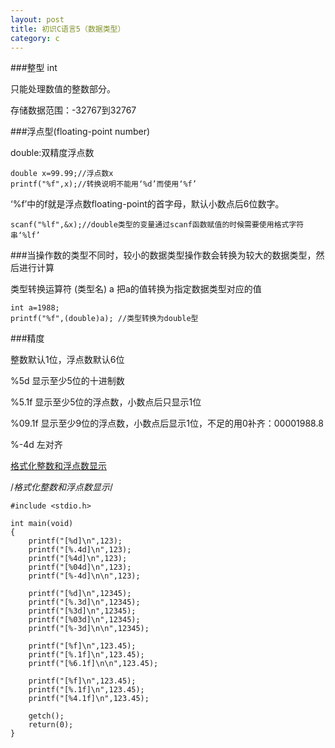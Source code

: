 ```yaml
---
layout: post
title: 初识C语言5（数据类型）
category: c
---
```



###整型 int

只能处理数值的整数部分。

存储数据范围：-32767到32767

###浮点型(floating-point number)

double:双精度浮点数
    
    double x=99.99;//浮点数x
    printf("%f",x);//转换说明不能用‘%d’而使用‘%f’

‘%f’中的f就是浮点数floating-point的首字母，默认小数点后6位数字。

    scanf("%lf",&x);//double类型的变量通过scanf函数赋值的时候需要使用格式字符串‘%lf’

###当操作数的类型不同时，较小的数据类型操作数会转换为较大的数据类型，然后进行计算

类型转换运算符 (类型名) a 把a的值转换为指定数据类型对应的值

    int a=1988;
    printf("%f",(double)a); //类型转换为double型

###精度

整数默认1位，浮点数默认6位

%5d 显示至少5位的十进制数

%5.1f 显示至少5位的浮点数，小数点后只显示1位

%09.1f 显示至少9位的浮点数，小数点后显示1位，不足的用0补齐：00001988.8

%-4d 左对齐

[格式化整数和浮点数显示](http://oriyao.oss-cn-hangzhou.aliyuncs.com/website/C/201401/20140107.c)

/*格式化整数和浮点数显示*/
    
    #include <stdio.h>
    
    int main(void)
    {
        printf("[%d]\n",123); 
        printf("[%.4d]\n",123); 
        printf("[%4d]\n",123); 
        printf("[%04d]\n",123); 
        printf("[%-4d]\n\n",123); 
    
        printf("[%d]\n",12345);
        printf("[%.3d]\n",12345); 
        printf("[%3d]\n",12345);           
        printf("[%03d]\n",12345); 
        printf("[%-3d]\n\n",12345); 

        printf("[%f]\n",123.45);    
        printf("[%.1f]\n",123.45); 
        printf("[%6.1f]\n\n",123.45);     

        printf("[%f]\n",123.45); 
        printf("[%.1f]\n",123.45);     
        printf("[%4.1f]\n",123.45); 
    
        getch();
        return(0);
    }
